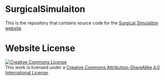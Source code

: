 # SurgicalSimulaiton

This is the repository that contains source code for the [Surgical Simulaiton website](https://mavywavy902.github.io/SurgicalSimulation/).

<!-- If you find DiffusionSAFE useful for your work please cite:
```
@article{park2021nerfies
  author    = {},
  title     = {Nerfies: Deformable Neural Radiance Fields},
  journal   = {ICCV},
  year      = {2025},
}
``` -->

# Website License
<a rel="license" href="http://creativecommons.org/licenses/by-sa/4.0/"><img alt="Creative Commons License" style="border-width:0" src="https://i.creativecommons.org/l/by-sa/4.0/88x31.png" /></a><br />This work is licensed under a <a rel="license" href="http://creativecommons.org/licenses/by-sa/4.0/">Creative Commons Attribution-ShareAlike 4.0 International License</a>.
